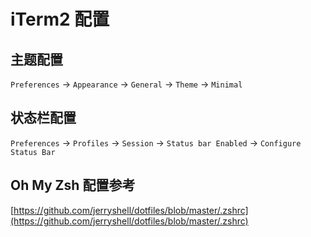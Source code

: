 # iTerm2 配置

## 主题配置

`Preferences` -> `Appearance` -> `General` -> `Theme` -> `Minimal`

## 状态栏配置

`Preferences` -> `Profiles` -> `Session` -> `Status bar Enabled` -> `Configure Status Bar`

## Oh My Zsh 配置参考

[https://github.com/jerryshell/dotfiles/blob/master/.zshrc](https://github.com/jerryshell/dotfiles/blob/master/.zshrc)
